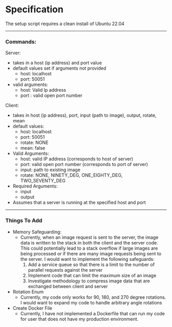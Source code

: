 # Specification
The setup script requires a clean install of Ubuntu 22.04

---
### Commands:

Server:
- takes in a host (ip address) and port value
- default values set if arguments not provided
  - host: localhost
  - port: 50051
- valid arguments: 
  - host: Valid Ip address
  - port : valid open port number

Client:
- takes in host (ip address), port, input (path to image), output, rotate, mean
- default values:
  - host: localhost
  - port: 50051
  - rotate: NONE
  - mean: false
- Valid Arguments:
  - host: valid IP address (corresponds to host of server)
  - port: valid open port number (corresponds to port of server)
  - input: path to existing image
  - rotate: NONE, NINETY_DEG, ONE_EIGHTY_DEG, TWO_SEVENTY_DEG
- Required Arguments:
  - input
  - output
- Assumes that a server is running at the specified host and port

---

### Things To Add
- Memory Safeguarding:
  - Currently, when an image request is sent to the server, the image data is written to the stack
  in both the client and the server code. This could potentially lead to a stack overflow if 
  large images are being processed or if there are many image requests being sent to the server.
  I would want to implement the following safeguards:
    1. Add a service queue so that there is a limit to the number of parallel requests against 
    the server
    2. Implement code that can limit the maximum size of an image
    3. Investigate methodology to compress image data that are exchanged between client and server
- Rotation Enum
  - Currently, my code only works for 90, 180, and 270 degree rotations. I would want to 
  expand my code to handle arbitrary angle rotations
- Create Docker File
  - Currently, I have not implemented a Dockerfile that can run my code for user that does 
  not have my production environment. 